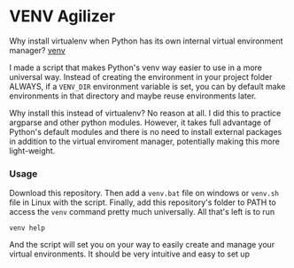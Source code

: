 # VENV Agilizer

Why install virtualenv when Python has its own internal virtual environment
manager? [venv](https://docs.python.org/3/tutorial/venv.html)

I made a script that makes Python's venv way easier to use in a more universal
way. Instead of creating the environment in your project folder ALWAYS, if a
`VENV_DIR` environment variable is set, you can by default make environments in
that directory and maybe reuse environments later.

Why install this instead of virtualenv? No reason at all. I did this to practice
argparse and other python modules. However, it takes full advantage of Python's
default modules and there is no need to install external packages in addition to
the virtual enviroment manager, potentially making this more light-weight.


### Usage

Download this repository. Then add a `venv.bat` file on windows or `venv.sh`
file in Linux with the script. Finally, add this repository's folder to PATH to
access the `venv` command pretty much universally. All that's left is to run

`venv help`

And the script will set you on your way to easily create and manage your virtual
environments. It should be very intuitive and easy to set up
